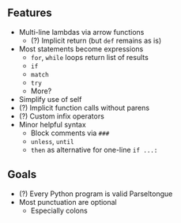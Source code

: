 ## Features

* Multi-line lambdas via arrow functions
  * (?) Implicit return (but `def` remains as is)
* Most statements become expressions
  * `for`, `while` loops return list of results
  * `if`
  * `match`
  * `try`
  * More?
* Simplify use of self
* (?) Implicit function calls without parens
* (?) Custom infix operators
* Minor helpful syntax
  * Block comments via `###`
  * `unless`, `until`
  * `then` as alternative for one-line `if ...:`

## Goals

* (?) Every Python program is valid Parseltongue
* Most punctuation are optional
  * Especially colons
